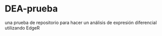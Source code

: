 # DEA-prueba
una prueba de repositorio para hacer un análisis de expresión diferencial utilizando EdgeR
